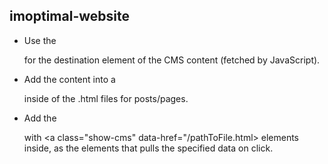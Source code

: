 ## imoptimal-website

- Use the <div id="cms"> for the destination element of the CMS content (fetched by JavaScript).

- Add the content into a <div class="cms"> inside of the .html files for posts/pages.

- Add the <div class="links"> with <a class="show-cms" data-href="/pathToFile.html> elements inside, as the elements that pulls the specified data on click.

